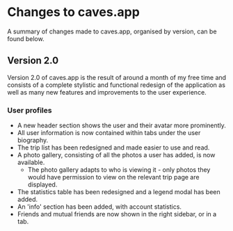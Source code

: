 # Changes to caves.app
A summary of changes made to caves.app, organised by version, can be found below.

## Version 2.0
Version 2.0 of caves.app is the result of around a month of my free time and
consists of a complete stylistic and functional redesign of the application as
well as many new features and improvements to the user experience.

### User profiles
- A new header section shows the user and their avatar more prominently.
- All user information is now contained within tabs under the user biography.
- The trip list has been redesigned and made easier to use and read.
- A photo gallery, consisting of all the photos a user has added, is now available.
  - The photo gallery adapts to who is viewing it - only photos they would have
permission to view on the relevant trip page are displayed.
- The statistics table has been redesigned and a legend modal has been added.
- An 'info' section has been added, with account statistics.
- Friends and mutual friends are now shown in the right sidebar, or in a tab.

